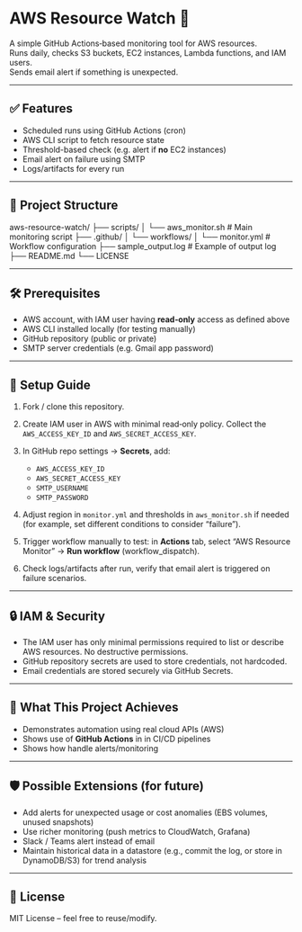 # AWS Resource Watch 🚨

A simple GitHub Actions‑based monitoring tool for AWS resources.  
Runs daily, checks S3 buckets, EC2 instances, Lambda functions, and IAM users.  
Sends email alert if something is unexpected.

---

## ✅ Features

- Scheduled runs using GitHub Actions (cron)  
- AWS CLI script to fetch resource state  
- Threshold-based check (e.g. alert if **no** EC2 instances)  
- Email alert on failure using SMTP  
- Logs/artifacts for every run  

---

## 📁 Project Structure

aws-resource-watch/
├── scripts/
│ └── aws_monitor.sh # Main monitoring script
├── .github/
│ └── workflows/
│ └── monitor.yml # Workflow configuration
├── sample_output.log # Example of output log
├── README.md
└── LICENSE


---

## 🛠 Prerequisites

- AWS account, with IAM user having **read‑only** access as defined above  
- AWS CLI installed locally (for testing manually)  
- GitHub repository (public or private)  
- SMTP server credentials (e.g. Gmail app password)  

---

## 🚀 Setup Guide

1. Fork / clone this repository.  
2. Create IAM user in AWS with minimal read‑only policy. Collect the `AWS_ACCESS_KEY_ID` and `AWS_SECRET_ACCESS_KEY`.  
3. In GitHub repo settings → **Secrets**, add:

   - `AWS_ACCESS_KEY_ID`  
   - `AWS_SECRET_ACCESS_KEY`  
   - `SMTP_USERNAME`  
   - `SMTP_PASSWORD`

4. Adjust region in `monitor.yml` and thresholds in `aws_monitor.sh` if needed (for example, set different conditions to consider “failure”).

5. Trigger workflow manually to test: in **Actions** tab, select “AWS Resource Monitor” → **Run workflow** (workflow_dispatch).

6. Check logs/artifacts after run, verify that email alert is triggered on failure scenarios.  

---

## 🔒 IAM & Security

- The IAM user has only minimal permissions required to list or describe AWS resources. No destructive permissions.  
- GitHub repository secrets are used to store credentials, not hardcoded.  
- Email credentials are stored securely via GitHub Secrets.

---

## 🎯 What This Project Achieves

- Demonstrates automation using real cloud APIs (AWS)  
- Shows use of **GitHub Actions** in in CI/CD pipelines  
- Shows how handle alerts/monitoring

---

## 🛡 Possible Extensions (for future)

- Add alerts for unexpected usage or cost anomalies (EBS volumes, unused snapshots)  
- Use richer monitoring (push metrics to CloudWatch, Grafana)  
- Slack / Teams alert instead of email  
- Maintain historical data in a datastore (e.g., commit the log, or store in DynamoDB/S3) for trend analysis  

---

## 📜 License

MIT License – feel free to reuse/modify.

